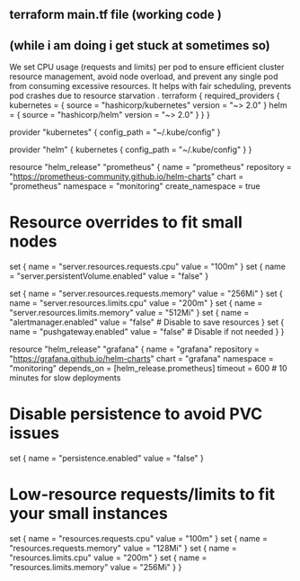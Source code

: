 ## terraform main.tf file (working code )
## (while i am doing i get stuck at sometimes so)

We set CPU usage (requests and limits) per pod to ensure efficient cluster resource management, avoid node overload, and prevent any single pod from consuming excessive resources. It helps with fair scheduling, prevents pod crashes due to resource starvation .
terraform {
  required_providers {
    kubernetes = {
      source  = "hashicorp/kubernetes"
      version = "~> 2.0"
    }
    helm = {
      source  = "hashicorp/helm"
      version = "~> 2.0"
    }
  }
}

provider "kubernetes" {
  config_path = "~/.kube/config"
}

provider "helm" {
  kubernetes {
    config_path = "~/.kube/config"
  }
}

resource "helm_release" "prometheus" {
  name       = "prometheus"
  repository = "https://prometheus-community.github.io/helm-charts"
  chart      = "prometheus"
  namespace  = "monitoring"
  create_namespace = true

  # Resource overrides to fit small nodes
  set {
    name  = "server.resources.requests.cpu"
    value = "100m"
  }
  set {
  name  = "server.persistentVolume.enabled"
  value = "false"
}

  set {
    name  = "server.resources.requests.memory"
    value = "256Mi"
  }
  set {
    name  = "server.resources.limits.cpu"
    value = "200m"
  }
  set {
    name  = "server.resources.limits.memory"
    value = "512Mi"
  }
  set {
    name  = "alertmanager.enabled"
    value = "false"  # Disable to save resources
  }
  set {
    name  = "pushgateway.enabled"
    value = "false"  # Disable if not needed
  }
}

resource "helm_release" "grafana" {
  name       = "grafana"
  repository = "https://grafana.github.io/helm-charts"
  chart      = "grafana"
  namespace  = "monitoring"
  depends_on = [helm_release.prometheus]
  timeout    = 600  # 10 minutes for slow deployments

  # Disable persistence to avoid PVC issues
  set {
    name  = "persistence.enabled"
    value = "false"
  }

  # Low-resource requests/limits to fit your small instances
  set {
    name  = "resources.requests.cpu"
    value = "100m"
  }
  set {
    name  = "resources.requests.memory"
    value = "128Mi"
  }
  set {
    name  = "resources.limits.cpu"
    value = "200m"
  }
  set {
    name  = "resources.limits.memory"
    value = "256Mi"
  }
}
